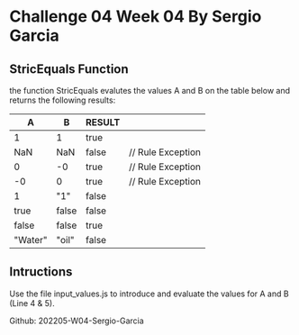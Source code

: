 # Challenge 04 Week 04 By Sergio Garcia

## StricEquals Function

the function StricEquals  evalutes the values A and B on the table below and returns the following  results: 

| A       | B     | RESULT |                   |
| ------- | ----- | ------ | ----------------- |
| 1       | 1     | true   |                   |
| NaN     | NaN   | false  | // Rule Exception |
| 0       | -0    | true   | // Rule Exception |
| -0      | 0     | true   | // Rule Exception |
| 1       | "1"   | false  |                   |
| true    | false | false  |                   |
| false   | false | true   |                   |
| "Water" | "oil" | false  |

## Intructions
Use the file input_values.js to introduce and evaluate the values for A and B (Line 4 & 5).

Github:
202205-W04-Sergio-Garcia
